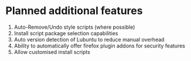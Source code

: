 # Planned additional features

1) Auto-Remove/Undo style scripts (where possible)
2) Install script package selection capabilities
3) Auto version detection of Lubuntu to reduce manual overhead
4) Ability to automatically offer firefox plugin addons for security features
5) Allow customised install scripts
